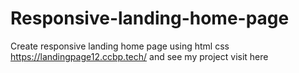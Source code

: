 # Responsive-landing-home-page
Create responsive landing home page using html css https://landingpage12.ccbp.tech/ and see my project visit here 
